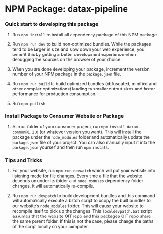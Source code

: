 # NPM Package: datax-pipeline


### Quick start to developing this package

1. Run ```npm install``` to install all dependency package of this NPM package.

2. Run ```npm run dev``` to build non-optimized bundles. While the packages tend to be larger in size and slow down your web experience, you benefit
this by getting a better development experience when debugging the sources on the browser of your choice.

3. When you are done developing your package, increment the version number of your NPM package in the ```package.json``` file.

4. Run ```npm run build``` to build optimized bundles (obfuscated, minified and other compiler optimizations) leading to smaller output sizes and 
faster performance for production consumption.

5. Run ```npm publish```

### Install Package to Consumer Website or Package
1. At root folder of your consumer project, run ```npm install datax-common@1.2.0``` (or whatever version you want). 
This will install the package under the ```node_modules``` folder and automatically update the ```package.json``` file of your project. 
You can also manually input it into the ```package.json``` yourself and then run ```npm install```.

### Tips and Tricks
1. For your website, run ```npm run devwatch``` which will put your website into listening mode for file changes. Every time a file that the website
depends on under its folder and ```node_modules``` dependency folder changes, it will automatically re-compile.

2. Run ```npm run devpatch``` to build development bundles and this command will automatically execute a batch script to xcopy the built bundles
to our website's ```node_modules``` folder. This will cause your website to recompile itself to pick up the changes. 
This ```localdevpatch.bat``` script assumes that the website GIT repo and this packages GIT repo share the same parent folder.
If this is not the case, please change the paths of the script locally on your computer.
